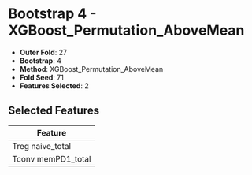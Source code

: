 # Bootstrap 4 - XGBoost_Permutation_AboveMean

- **Outer Fold**: 27
- **Bootstrap**: 4
- **Method**: XGBoost_Permutation_AboveMean
- **Fold Seed**: 71
- **Features Selected**: 2

## Selected Features

| Feature |
|---------|
| Treg naive_total |
| Tconv memPD1_total |
